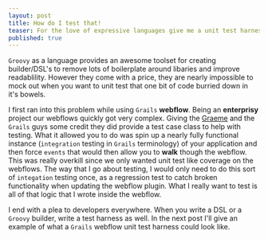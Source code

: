 ```yaml
---
layout: post
title: How do I test that!
teaser: For the love of expressive languages give me a unit test harness for your DSL
published: true
---
```

`Groovy` as a language provides an awesome toolset for creating builder/DSL's to remove lots of boilerplate around libaries and improve readablility. However they come with a price, they are nearly impossible to mock out when you want to unit test that one bit of code burried down in it's bowels.

I first ran into this problem while using `Grails` **webflow**. Being an __enterprisy__ project our webflows quickly got very complex. Giving the [Graeme][graeme] and the `Grails` guys some credit they did provide a test case class to help with testing. What it allowed you to do was spin up a nearly fully functional instance (`integration` testing in `Grails` terminology) of your application and then force `events` that would then allow you to **walk** though the webflow. This was really overkill since we only wanted unit test like coverage on the webflows. The way that I go about testing, I would only need to do this sort of `integation` testing once, as a regression test to catch broken functionality when updating the webflow plugin. What I really want to test is all of that logic that I wrote inside the webflow.

I end with a plea to developers everywhere. When you write a DSL or a `Groovy` builder, write a test harness as well. In the next post I'll give an example of what a `Grails` webflow unit test harness could look like.

[graeme]: 		http://www.springsource.com/people/grocher "Graeme Rocher Rocks"